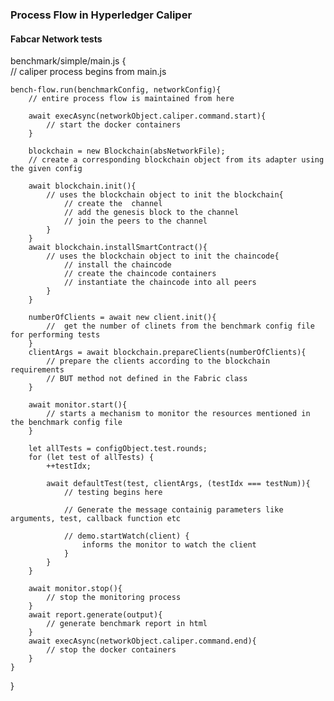 ### Process Flow in Hyperledger Caliper
#### Fabcar Network tests

benchmark/simple/main.js {  
    // caliper process begins from main.js

    bench-flow.run(benchmarkConfig, networkConfig){
        // entire process flow is maintained from here

        await execAsync(networkObject.caliper.command.start){
            // start the docker containers
        }

        blockchain = new Blockchain(absNetworkFile);
        // create a corresponding blockchain object from its adapter using the given config

        await blockchain.init(){
            // uses the blockchain object to init the blockchain{
                // create the  channel
                // add the genesis block to the channel
                // join the peers to the channel
            }
        }
        await blockchain.installSmartContract(){
            // uses the blockchain object to init the chaincode{
                // install the chaincode
                // create the chaincode containers
                // instantiate the chaincode into all peers
            }
        }

        numberOfClients = await new client.init(){
            //  get the number of clinets from the benchmark config file for performing tests
        }
        clientArgs = await blockchain.prepareClients(numberOfClients){
            // prepare the clients according to the blockchain requirements
            // BUT method not defined in the Fabric class
        }

        await monitor.start(){
            // starts a mechanism to monitor the resources mentioned in the benchmark config file
        }

        let allTests = configObject.test.rounds;
        for (let test of allTests) {
            ++testIdx;

            await defaultTest(test, clientArgs, (testIdx === testNum)){
                // testing begins here

                // Generate the message containig parameters like arguments, test, callback function etc

                // demo.startWatch(client) {
                    informs the monitor to watch the client
                }                       
            }
        }

        await monitor.stop(){
            // stop the monitoring process
        }
        await report.generate(output){
            // generate benchmark report in html
        }
        await execAsync(networkObject.caliper.command.end){
            // stop the docker containers
        }
    }
}
